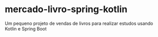 # mercado-livro-spring-kotlin
Um pequeno projeto de vendas de livros para realizar estudos usando Kotlin e Spring Boot
